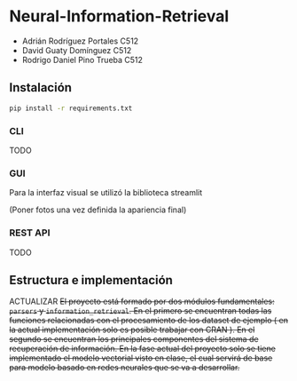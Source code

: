 # Neural-Information-Retrieval

- Adrián Rodríguez Portales C512
- David Guaty Domínguez C512
- Rodrigo Daniel Pino Trueba C512

## Instalación

```bash
pip install -r requirements.txt
```

### CLI

TODO

### GUI

Para la interfaz visual se utilizó la biblioteca streamlit

(Poner fotos una vez definida la apariencia final)

### REST API

TODO

## Estructura e implementación

ACTUALIZAR
~~El proyecto está formado por dos módulos fundamentales: `parsers` y `information_retrieval`. En el primero se encuentran todas las funciones relacionadas con el procesamiento de los dataset de ejemplo ( en la actual implementación solo es posible trabajar con CRAN ). En el segundo se encuentran los principales componentes del sistema de recuperación de información. En la fase actual del proyecto solo se tiene implementado el modelo vectorial visto en clase, el cual servirá de base para modelo basado en redes neurales que se va a desarrollar.~~
